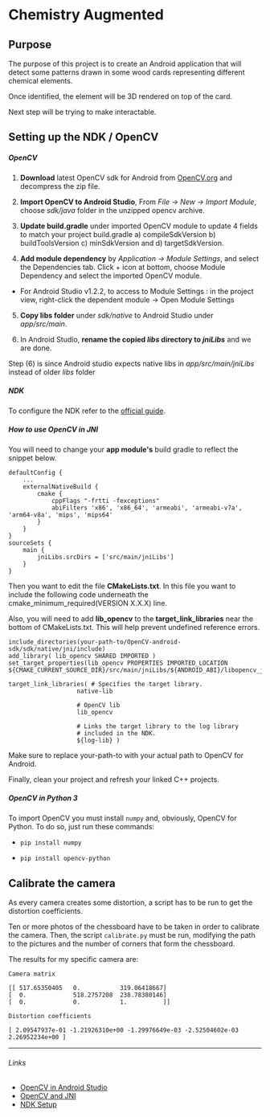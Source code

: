 # Chemistry Augmented

## Purpose

The purpose of this project is to create an Android application that will detect some patterns drawn in some wood cards representing
different chemical elements.

Once identified, the element will be 3D rendered on top of the card.

Next step will be trying to make interactable.

## Setting up the NDK / OpenCV

##### OpenCV   

1. **Download** latest OpenCV sdk for Android from [OpenCV.org](https://opencv.org/releases.html) and decompress the zip file.

2. **Import OpenCV to Android Studio**, From _File -> New -> Import Module_, choose _sdk/java_ folder in the unzipped opencv archive.

3. **Update build.gradle** under imported OpenCV module to update 4 fields to match your project build.gradle a) compileSdkVersion b) buildToolsVersion c) minSdkVersion and d) targetSdkVersion.

4. **Add module dependency** by _Application -> Module Settings_, and select the Dependencies tab. Click + icon at bottom, choose Module Dependency and select the imported OpenCV module.
  + For Android Studio v1.2.2, to access to Module Settings : in the project view, right-click the dependent module -> Open Module Settings

5. **Copy libs folder** under _sdk/native_ to Android Studio under _app/src/main_.

6. In Android Studio, **rename the copied _libs_ directory to _jniLibs_** and we are done.

Step (6) is since Android studio expects native libs in _app/src/main/jniLibs_ instead of older _libs_ folder

##### NDK

To configure the NDK refer to the [official guide](https://developer.android.com/studio/projects/add-native-code?hl=es-419).

##### How to use OpenCV in JNI

You will need to change your **app module's** build gradle to reflect the snippet below.

```
defaultConfig {
    ...
    externalNativeBuild {
        cmake {
            cppFlags "-frtti -fexceptions"
            abiFilters 'x86', 'x86_64', 'armeabi', 'armeabi-v7a', 'arm64-v8a', 'mips', 'mips64'
        }
    }
}
sourceSets {
    main {
        jniLibs.srcDirs = ['src/main/jniLibs']
    }
}
```

Then you want to edit the file **CMakeLists.txt**. In this file you want to include the following code underneath the cmake_minimum_required(VERSION X.X.X) line.

Also, you will need to add **lib_opencv** to the **target_link_libraries** near the bottom of CMakeLists.txt. This will help prevent undefined reference errors.

```
include_directories(your-path-to/OpenCV-android-sdk/sdk/native/jni/include)
add_library( lib_opencv SHARED IMPORTED )
set_target_properties(lib_opencv PROPERTIES IMPORTED_LOCATION ${CMAKE_CURRENT_SOURCE_DIR}/src/main/jniLibs/${ANDROID_ABI}/libopencv_java3.so)

target_link_libraries( # Specifies the target library.
                   native-lib

                   # OpenCV lib
                   lib_opencv

                   # Links the target library to the log library
                   # included in the NDK.
                   ${log-lib} )
```

Make sure to replace your-path-to with your actual path to OpenCV for Android.

Finally, clean your project and refresh your linked C++ projects.

##### OpenCV in Python 3

To import OpenCV you must install `numpy` and, obviously, OpenCV for Python. To do so, just run these commands:

+ `pip install numpy`

+ `pip install opencv-python`

## Calibrate the camera

As every camera creates some distortion, a script has to be run to get the distortion coefficients.

Ten or more photos of the chessboard have to be taken in order to calibrate the camera. Then, the script `calibrate.py` must be run, modifying the path to the pictures and the number of corners that form the chessboard.

The results for my specific camera are:

```
Camera matrix

[[ 517.65350405   0.           319.06418667]
[  0.             518.2757208  238.78380146]
[  0.             0.           1.          ]]
```

```
Distortion coefficients

[ 2.09547937e-01 -1.21926310e+00 -1.29976649e-03 -2.52504602e-03 2.26952234e+00 ]
```

---

###### Links
+ [OpenCV in Android Studio](https://stackoverflow.com/questions/27406303/opencv-in-android-studio/27421494#27421494)
+ [OpenCV and JNI](https://stackoverflow.com/questions/49244078/cannot-find-opencv2-in-android-studio)
+ [NDK Setup](https://developer.android.com/studio/projects/add-native-code?hl=es-419)
